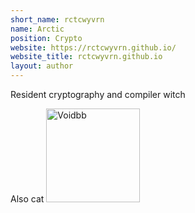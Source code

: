```yaml
---
short_name: rctcwyvrn
name: Arctic
position: Crypto
website: https://rctcwyvrn.github.io/
website_title: rctcwyvrn.github.io
layout: author
---
```

Resident cryptography and compiler witch

Also cat
<img src="/assets/images/cats/void.png " alt="Voidbb" title="My parents asked me to name him and he's a void baby so his name is Void. Don't @ me" width="150"/>